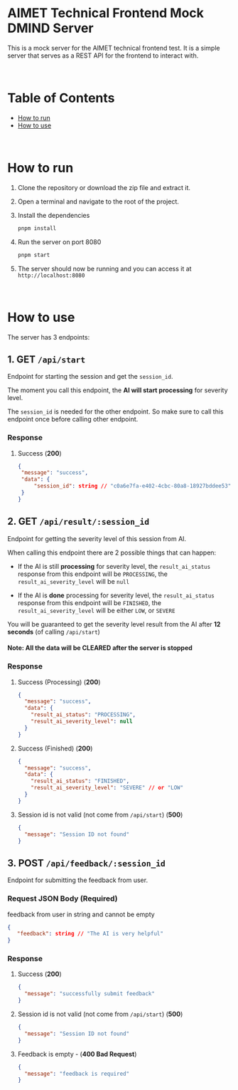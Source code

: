 # AIMET Technical Frontend Mock DMIND Server

This is a mock server for the AIMET technical frontend test. It is a simple server that serves as a REST API for the frontend to interact with.

</br>

# Table of Contents

- [How to run](#how-to-run)
- [How to use](#how-to-use)

</br>

# How to run

1. Clone the repository or download the zip file and extract it.

2. Open a terminal and navigate to the root of the project.

3. Install the dependencies

   ```bash
   pnpm install
   ```

4. Run the server on port 8080

   ```bash
   pnpm start
   ```

5. The server should now be running and you can access it at `http://localhost:8080`

</br>

# How to use

The server has 3 endpoints:

## 1. GET `/api/start`

Endpoint for starting the session and get the `session_id`.

The moment you call this endpoint, the **AI will start processing** for severity level.

The `session_id` is needed for the other endpoint.
So make sure to call this endpoint once before calling other endpoint.

### Response

1. Success (**200**)

   ```json
   {
    "message": "success",
    "data": {
        "session_id": string // "c0a6e7fa-e402-4cbc-80a8-18927bddee53"
    }
   }
   ```

## 2. GET `/api/result/:session_id`

Endpoint for getting the severity level of this session from AI.

When calling this endpoint there are 2 possible things that can happen:

- If the AI is still **processing** for severity level, the `result_ai_status` response from this endpoint will be `PROCESSING`, the `result_ai_severity_level` will be `null`

- If the AI is **done** processing for severity level, the `result_ai_status` response from this endpoint will be `FINISHED`, the `result_ai_severity_level` will be either `LOW`, or `SEVERE`

You will be guaranteed to get the severity level result from the AI after **12 seconds** (of calling `/api/start`)

#### Note: All the data will be CLEARED after the server is stopped

### Response

1. Success (Processing) (**200**)

   ```json
   {
     "message": "success",
     "data": {
       "result_ai_status": "PROCESSING",
       "result_ai_severity_level": null
     }
   }
   ```

2. Success (Finished) (**200**)

   ```json
   {
     "message": "success",
     "data": {
       "result_ai_status": "FINISHED",
       "result_ai_severity_level": "SEVERE" // or "LOW"
     }
   }
   ```

3. Session id is not valid (not come from `/api/start`) (**500**)

   ```json
   {
     "message": "Session ID not found"
   }
   ```

## 3. POST `/api/feedback/:session_id`

Endpoint for submitting the feedback from user.

### Request JSON Body (Required)

feedback from user in string and cannot be empty

```json
{
   "feedback": string // "The AI is very helpful"
}
```

### Response

1. Success (**200**)

   ```json
   {
     "message": "successfully submit feedback"
   }
   ```

2. Session id is not valid (not come from `/api/start`) (**500**)

   ```json
   {
     "message": "Session ID not found"
   }
   ```

3. Feedback is empty - (**400 Bad Request**)

   ```json
   {
     "message": "feedback is required"
   }
   ```
